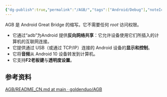```yaml
---
{"dg-publish":true,"permalink":"/AGB/","tags":["Android/Debug"],"noteIcon":""}
---
```


AGB 是 Android Great Bridge 的缩写。它不需要任何 _root_ 访问权限。

- 它通过“adb”为Android 提供**反向网络共享**：它允许设备使用它们所插入的计算机的互联网连接。
- 它提供通过 USB（或通过 TCP/IP）连接的 Android 设备的**显示和控制**。
- 它将**音频**从 Android 10 设备转发到计算机。
- 它支持**F2老板键**与**透明度设置**。


## 参考资料

[AGB/README_CN.md at main · goldenduo/AGB](https://github.com/goldenduo/AGB/blob/main/README_CN.md)